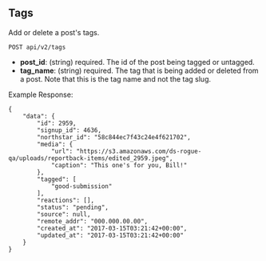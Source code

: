 ## Tags

Add or delete a post's tags.

```
POST api/v2/tags
```

  - **post_id**: (string) required.
    The id of the post being tagged or untagged.
  - **tag_name**: (string) required.
    The tag that is being added or deleted from a post. Note that this is the tag name and not the tag slug.

Example Response:

```
{
    "data": {
        "id": 2959,
        "signup_id": 4636,
        "northstar_id": "58c844ec7f43c24e4f621702",
        "media": {
            "url": "https://s3.amazonaws.com/ds-rogue-qa/uploads/reportback-items/edited_2959.jpeg",
            "caption": "This one's for you, Bill!"
        },
        "tagged": [
            "good-submission"
        ],
        "reactions": [],
        "status": "pending",
        "source": null,
        "remote_addr": "000.000.00.00",
        "created_at": "2017-03-15T03:21:42+00:00",
        "updated_at": "2017-03-15T03:21:42+00:00"
    }
}
```
